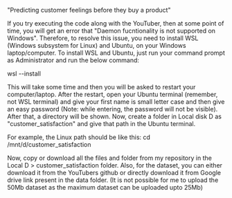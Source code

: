 "Predicting customer feelings before they buy a product"

If you try executing the code along with the YouTuber, then at some point of time, you will get an error that "Daemon fucntionality is not supported on Windows". Therefore, to resolve this issue, you need to install WSL (Windows subsystem for Linux) and Ubuntu, on your Windows laptop/computer. To install WSL and Ubuntu, just run your command prompt as Administrator and run the below command:

wsl --install

This will take some time and then you will be asked to restart your computer/laptop. After the restart, open your Ubuntu terminal (remember, not WSL terminal) and give your first name is small letter case and then give an easy password (Note: while entering, the password will not be visible). After that, a directory will be shown. Now, create a folder in Local disk D as "customer_satisfaction" and give that path in the Ubuntu terminal.

For example, the Linux path should be like this: cd /mnt/d/customer_satisfaction

Now, copy or download all the files and folder from my repository in the Local D > customer_satisfaction folder. Also, for the dataset, you can either download it from the YouTubers github or directly download it from Google drive link present in the data folder. (It is not possible for me to upload the 50Mb dataset as the maximum dataset can be uploaded upto 25Mb)
